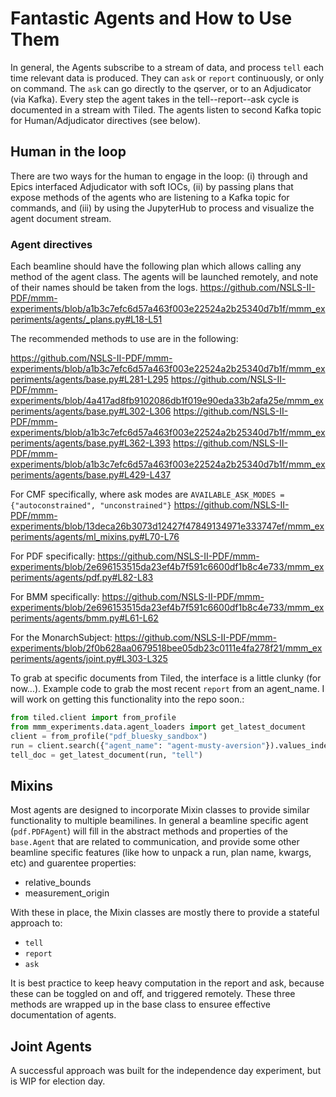 # Fantastic Agents and How to Use Them
In general, the Agents subscribe to a stream of data, and process `tell` each time relevant data 
is produced. They can `ask` or `report` continuously, or only on command. The `ask` can go directly
to the qserver, or to an Adjudicator (via Kafka).
Every step the agent takes in the tell--report--ask cycle is documented in a stream with Tiled. 
The agents listen to second Kafka topic for Human/Adjudicator directives (see below).  


## Human in the loop
There are two ways for the human to engage in the loop: (i) through and Epics interfaced Adjudicator with soft IOCs,
 (ii) by passing plans that expose methods of the agents who are listening to a Kafka topic for commands, and 
(iii) by using the JupyterHub to process and visualize the agent document stream.

### Agent directives
Each beamline should have the following plan which allows calling any method of the agent class. The agents
will be launched remotely, and note of their names should be taken from the logs.
https://github.com/NSLS-II-PDF/mmm-experiments/blob/a1b3c7efc6d57a463f003e22524a2b25340d7b1f/mmm_experiments/agents/_plans.py#L18-L51

The recommended methods to use are in the following: 

https://github.com/NSLS-II-PDF/mmm-experiments/blob/a1b3c7efc6d57a463f003e22524a2b25340d7b1f/mmm_experiments/agents/base.py#L281-L295
https://github.com/NSLS-II-PDF/mmm-experiments/blob/4a417ad8fb9102086db1f019e90eda33b2afa25e/mmm_experiments/agents/base.py#L302-L306
https://github.com/NSLS-II-PDF/mmm-experiments/blob/a1b3c7efc6d57a463f003e22524a2b25340d7b1f/mmm_experiments/agents/base.py#L362-L393
https://github.com/NSLS-II-PDF/mmm-experiments/blob/a1b3c7efc6d57a463f003e22524a2b25340d7b1f/mmm_experiments/agents/base.py#L429-L437

For CMF specifically, where ask modes are `AVAILABLE_ASK_MODES = {"autoconstrained", "unconstrained"}`
https://github.com/NSLS-II-PDF/mmm-experiments/blob/13deca26b3073d12427f47849134971e333747ef/mmm_experiments/agents/ml_mixins.py#L70-L76

For PDF specifically:
https://github.com/NSLS-II-PDF/mmm-experiments/blob/2e696153515da23ef4b7f591c6600df1b8c4e733/mmm_experiments/agents/pdf.py#L82-L83

For BMM specifically: 
https://github.com/NSLS-II-PDF/mmm-experiments/blob/2e696153515da23ef4b7f591c6600df1b8c4e733/mmm_experiments/agents/bmm.py#L61-L62

For the MonarchSubject:
https://github.com/NSLS-II-PDF/mmm-experiments/blob/2f0b628aa0679518bee05db23c0111e4fa278f21/mmm_experiments/agents/joint.py#L303-L325

To grab at specific documents from Tiled, the interface is a little clunky (for now...). Example code to grab the most
recent `report` from an agent_name. I will work on getting this functionality into the repo soon.:
```python
from tiled.client import from_profile
from mmm_experiments.data.agent_loaders import get_latest_document
client = from_profile("pdf_bluesky_sandbox")
run = client.search({"agent_name": "agent-musty-aversion"}).values_indexer[0]
tell_doc = get_latest_document(run, "tell")
```


## Mixins
Most agents are designed to incorporate Mixin classes to provide similar functionality
to multiple beamilines. In general a beamline specific agent (`pdf.PDFAgent`) will fill in the
abstract methods and properties of the `base.Agent` that are related to communication, and
provide some other beamline specific features (like how to unpack a run, plan name, kwargs, etc) 
and guarentee properties: 
- relative_bounds
- measurement_origin


With these in place, the Mixin classes are mostly there to provide a stateful approach to:
- `tell`
- `report`
- `ask`

It is best practice to keep heavy computation in the report and ask, because these can be toggled
on and off, and triggered remotely. These three methods are wrapped up in the base class to ensuree
effective documentation of agents.  

## Joint Agents
A successful approach was built for the independence day experiment, but is WIP for election day. 


